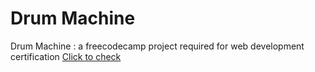 ﻿# Drum Machine
Drum Machine : a freecodecamp project required for web development certification
[Click to check](https://remi-dee.github.io/drummachine/)
